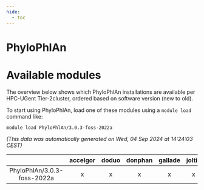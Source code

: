 ```yaml
---
hide:
  - toc
---
```


PhyloPhlAn
==========

# Available modules


The overview below shows which PhyloPhlAn installations are available per HPC-UGent Tier-2cluster, ordered based on software version (new to old).

To start using PhyloPhlAn, load one of these modules using a `module load` command like:

```shell
module load PhyloPhlAn/3.0.3-foss-2022a
```

*(This data was automatically generated on Wed, 04 Sep 2024 at 14:24:03 CEST)*  

| |accelgor|doduo|donphan|gallade|joltik|shinx|skitty|
| :---: | :---: | :---: | :---: | :---: | :---: | :---: | :---: |
|PhyloPhlAn/3.0.3-foss-2022a|x|x|x|x|x|-|x|
